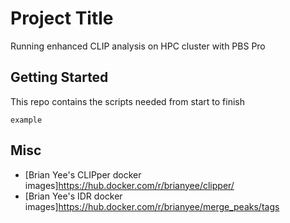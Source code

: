 # Project Title

Running enhanced CLIP analysis on HPC cluster with PBS Pro

## Getting Started

This repo contains the scripts needed from start to finish

```
example
```

## Misc

* [Brian Yee's CLIPper docker images]https://hub.docker.com/r/brianyee/clipper/
* [Brian Yee's IDR docker images]https://hub.docker.com/r/brianyee/merge_peaks/tags 
